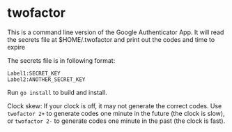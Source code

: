 twofactor
========

This is a command line version of the Google Authenticator App.
It will read the secrets file at $HOME/.twofactor and print out the codes and time to expire

The secrets file is in following format:

    Label1:SECRET_KEY
    Label2:ANOTHER_SECRET_KEY

Run `go install` to build and install.

Clock skew: If your clock is off, it may not generate the correct codes. Use 
`twofactor 2+` to generate codes one minute in the future (the clock is slow), or 
`twofactor 2-` to generate codes one minute in the past (the clock is fast).
